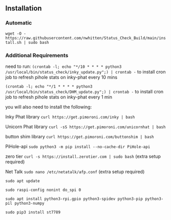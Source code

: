 
## Installation

### Automatic

`wget -O - https://raw.githubusercontent.com/nwhitten/Status_Check_Build/main/install.sh | sudo bash`


### Additional Requirements
need to run:
`(crontab -l; echo "*/10 * * * * python3 /usr/local/bin/status_check/inky_update.py";) | crontab -`
to install cron job to refresh pihole stats on inky-phat every 10 mins


`(crontab -l; echo "*/1 * * * * python3 /usr/local/bin/status_check/DHM_update.py";) | crontab -`
to install cron job to refresh pihole stats on inky-phat every 1 min


you will also need to install the following:

Inky Phat library `curl https://get.pimoroni.com/inky | bash`

Unicorn Phat library `curl -sS https://get.pimoroni.com/unicornhat | bash`

button shim library `curl https://get.pimoroni.com/buttonshim | bash`

PiHole-api `sudo python3 -m pip install --no-cache-dir PiHole-api`

zero tier `curl -s https://install.zerotier.com | sudo bash` (extra setup required)

Net Talk `sudo nano /etc/netatalk/afp.conf` (extra setup required)

`sudo apt update`

`sudo raspi-config nonint do_spi 0`

`sudo apt install python3-rpi.gpio python3-spidev python3-pip python3-pil python3-numpy`

`sudo pip3 install st7789`
